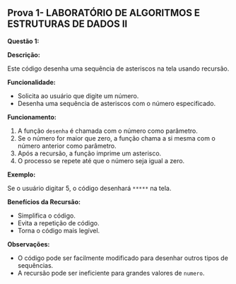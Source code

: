 ## Prova 1- LABORATÓRIO DE ALGORITMOS E ESTRUTURAS DE DADOS II

**Questão 1:**

**Descrição:**

Este código desenha uma sequência de asteriscos na tela usando recursão.

**Funcionalidade:**

* Solicita ao usuário que digite um número.
* Desenha uma sequência de asteriscos com o número especificado.

**Funcionamento:**

1. A função `desenha` é chamada com o número como parâmetro.
2. Se o número for maior que zero, a função chama a si mesma com o número anterior como parâmetro.
3. Após a recursão, a função imprime um asterisco.
4. O processo se repete até que o número seja igual a zero.

**Exemplo:**

Se o usuário digitar 5, o código desenhará `*****` na tela.

**Benefícios da Recursão:**

* Simplifica o código.
* Evita a repetição de código.
* Torna o código mais legível.

**Observações:**

* O código pode ser facilmente modificado para desenhar outros tipos de sequências.
* A recursão pode ser ineficiente para grandes valores de `numero`.



